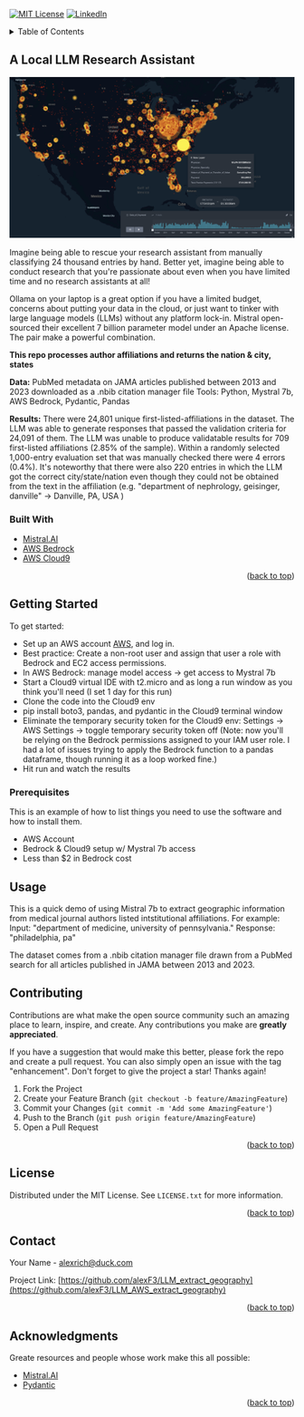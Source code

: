 <!-- Improved compatibility of back to top link: See: https://github.com/othneildrew/Best-README-Template/pull/73 -->
<a name="readme-top"></a>


[![MIT License][license-shield]][license-url]
[![LinkedIn][linkedin-shield]][linkedin-url]



<!-- TABLE OF CONTENTS -->
<details>
  <summary>Table of Contents</summary>
  <ol>
    <li>
      <a href="#about-the-project">About The Project</a>
      <ul>
        <li><a href="#built-with">Built With</a></li>
      </ul>
    </li>
    <li>
      <a href="#getting-started">Getting Started</a>
      <ul>
        <li><a href="#prerequisites">Prerequisites</a></li>
        <li><a href="#installation">Installation</a></li>
      </ul>
    </li>
    <li><a href="#usage">Usage</a></li>
    <li><a href="#contributing">Contributing</a></li>
    <li><a href="#license">License</a></li>
    <li><a href="#contact">Contact</a></li>
    <li><a href="#acknowledgments">Acknowledgments</a></li>
  </ol>
</details>



<!-- ABOUT THE PROJECT -->
## A Local LLM Research Assistant

![Geographic Pharma Payments Screen Shot][purdue-screenshot]

Imagine being able to rescue your research assistant from manually classifying 24 thousand entries by hand. Better yet, imagine being able to conduct research that you're passionate about even when you have limited time and no research assistants at all! 

Ollama on your laptop is a great option if you have a limited budget, concerns about putting your data in the cloud, or just want to tinker with large language models (LLMs) without any platform lock-in. Mistral open-sourced their excellent 7 billion parameter model under an Apache license. The pair make a powerful combination.

**This repo processes author affiliations and returns the nation & city, states** 

**Data:** PubMed metadata on JAMA articles published between 2013 and 2023 downloaded as a .nbib citation manager file
Tools: Python, Mystral 7b, AWS Bedrock, Pydantic, Pandas

**Results:** There were 24,801 unique first-listed-affiliations in the dataset.  The LLM was able to generate responses that passed the validation criteria for 24,091 of them. The LLM was unable to produce validatable results for 709 first-listed affiliations (2.85% of the sample).  Within a randomly selected 1,000-entry evaluation set that was manually checked there were 4 errors (0.4%).  It's noteworthy that there were also 220 entries in which the LLM got the correct city/state/nation even though they could not be obtained from the text in the affiliation (e.g. "department of nephrology, geisinger, danville" -> Danville, PA, USA )



### Built With



* [Mistral.AI](https://mistral.ai/)
* [AWS Bedrock](https://aws.amazon.com/bedrock/)
* [AWS Cloud9](https://aws.amazon.com/cloud9/)


<p align="right">(<a href="#readme-top">back to top</a>)</p>



<!-- GETTING STARTED -->
## Getting Started

To get started: 
* Set up an AWS account [AWS](https://aws.amazon.com/), and log in.
* Best practice: Create a non-root user and assign that user a role with Bedrock and EC2 access permissions.  
* In AWS Bedrock: manage model access -> get access to Mystral 7b
* Start a Cloud9 virtual IDE with t2.micro and as long a run window as you think you'll need (I set 1 day for this run)
* Clone the code into the Cloud9 env
* pip install boto3, pandas, and pydantic in the Cloud9 terminal window
* Eliminate the temporary security token for the Cloud9 env: Settings -> AWS Settings -> toggle temporary security token off
  (Note: now you'll be relying on the Bedrock permissions assigned to your IAM user role.  I had a lot of issues trying to apply the Bedrock function to a pandas dataframe, though running it as a loop worked fine.)
* Hit run and watch the results 

### Prerequisites

This is an example of how to list things you need to use the software and how to install them.
* AWS Account
* Bedrock & Cloud9 setup w/ Mystral 7b access
* Less than $2 in Bedrock cost






<!-- USAGE EXAMPLES -->
## Usage

This is a quick demo of using Mistral 7b to extract geographic information from medical journal authors listed intstitutional affiliations.  For example:
Input:
"department of medicine, university of pennsylvania."
Response:
"philadelphia, pa"

The dataset comes from a .nbib citation manager file drawn from a PubMed search for all articles published in JAMA between 2013 and 2023.



<!-- CONTRIBUTING -->
## Contributing

Contributions are what make the open source community such an amazing place to learn, inspire, and create. Any contributions you make are **greatly appreciated**.

If you have a suggestion that would make this better, please fork the repo and create a pull request. You can also simply open an issue with the tag "enhancement".
Don't forget to give the project a star! Thanks again!

1. Fork the Project
2. Create your Feature Branch (`git checkout -b feature/AmazingFeature`)
3. Commit your Changes (`git commit -m 'Add some AmazingFeature'`)
4. Push to the Branch (`git push origin feature/AmazingFeature`)
5. Open a Pull Request

<p align="right">(<a href="#readme-top">back to top</a>)</p>



<!-- LICENSE -->
## License

Distributed under the MIT License. See `LICENSE.txt` for more information.

<p align="right">(<a href="#readme-top">back to top</a>)</p>



<!-- CONTACT -->
## Contact

Your Name - alexrich@duck.com

Project Link: [https://github.com/alexF3/LLM_extract_geography](https://github.com/alexF3/LLM_AWS_extract_geography)

<p align="right">(<a href="#readme-top">back to top</a>)</p>



<!-- ACKNOWLEDGMENTS -->
## Acknowledgments

Greate resources and people whose work make this all possible:

* [Mistral.AI](https://mistral.ai/)
* [Pydantic](https://docs.pydantic.dev/latest/)



<p align="right">(<a href="#readme-top">back to top</a>)</p>



<!-- MARKDOWN LINKS & IMAGES -->
<!-- https://www.markdownguide.org/basic-syntax/#reference-style-links -->
[contributors-shield]: https://img.shields.io/github/contributors/othneildrew/Best-README-Template.svg?style=for-the-badge
[contributors-url]: https://github.com/othneildrew/Best-README-Template/graphs/contributors
[forks-shield]: https://img.shields.io/github/forks/othneildrew/Best-README-Template.svg?style=for-the-badge
[forks-url]: https://github.com/othneildrew/Best-README-Template/network/members
[stars-shield]: https://img.shields.io/github/stars/othneildrew/Best-README-Template.svg?style=for-the-badge
[stars-url]: https://github.com/othneildrew/Best-README-Template/stargazers
[issues-shield]: https://img.shields.io/github/issues/othneildrew/Best-README-Template.svg?style=for-the-badge
[issues-url]: https://github.com/othneildrew/Best-README-Template/issues
[license-shield]: https://img.shields.io/github/license/othneildrew/Best-README-Template.svg?style=for-the-badge
[license-url]: https://github.com/alexF3/LLM_extract_geography/blob/master/license.txt
[linkedin-shield]: https://img.shields.io/badge/-LinkedIn-black.svg?style=for-the-badge&logo=linkedin&colorB=555
[linkedin-url]: https://www.linkedin.com/in/alex-rich-phd-940651a8/
[purdue-screenshot]: images/purdue.png

